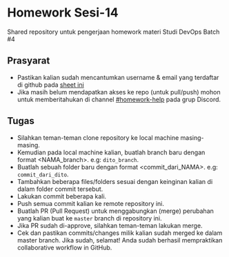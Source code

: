 # Homework Sesi-14
Shared repository untuk pengerjaan homework materi Studi DevOps Batch #4

## Prasyarat
- Pastikan kalian sudah mencantumkan username & email yang terdaftar di github pada [sheet ini](https://docs.google.com/spreadsheets/d/125UHcuMgUDDvJm7YnZlxioJBvaU5Uq3sDvKK7FY9Xl0/edit#gid=0)
- Jika masih belum mendapatkan akses ke repo (untuk pull/push) mohon untuk memberitahukan di channel [#homework-help](https://discord.com/channels/1044457169258565762/1044457169258565768) pada grup Discord.

## Tugas
- Silahkan teman-teman clone repository ke local machine masing-masing.
- Kemudian pada local machine kalian, buatlah branch baru dengan format <NAMA_branch>. e.g: `dito_branch`.
- Buatlah sebuah folder baru dengan format <commit_dari_NAMA>. e.g: `commit_dari_dito`.
- Tambahkan beberapa files/folders sesuai dengan keinginan kalian di dalam folder commit tersebut.
- Lakukan commit beberapa kali.
- Push semua commit kalian ke remote repository ini.
- Buatlah PR (Pull Request) untuk menggabungkan (merge) perubahan yang kalian buat ke `master` branch di repository ini.
- Jika PR sudah di-approve, silahkan teman-teman lakukan merge.
- Cek dan pastikan commits/changes milik kalian sudah merged ke dalam master branch. Jika sudah, selamat! Anda sudah berhasil mempraktikan collaborative workflow in GitHub.
